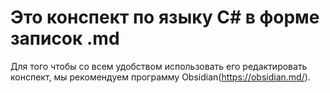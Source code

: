 # Это конспект по языку C# в форме записок .md
Для того чтобы со всем удобством использовать его редактировать конспект, мы рекомендуем программу Obsidian(https://obsidian.md/).
 
